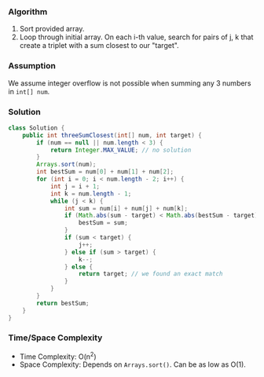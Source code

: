 ### Algorithm

1. Sort provided array.
1. Loop through initial array. On each i-th value, search for pairs of j, k that create a triplet with a sum closest to our "target".

### Assumption

We assume integer overflow is not possible when summing any 3 numbers in `int[] num`.

### Solution

```java
class Solution {
    public int threeSumClosest(int[] num, int target) {
        if (num == null || num.length < 3) {
            return Integer.MAX_VALUE; // no solution
        }
        Arrays.sort(num);
        int bestSum = num[0] + num[1] + num[2];
        for (int i = 0; i < num.length - 2; i++) {
            int j = i + 1;
            int k = num.length - 1;
            while (j < k) {
                int sum = num[i] + num[j] + num[k];
                if (Math.abs(sum - target) < Math.abs(bestSum - target)) {
                    bestSum = sum;
                }
                if (sum < target) {
                    j++;
                } else if (sum > target) {
                    k--;
                } else {
                    return target; // we found an exact match
                }
            }
        }
        return bestSum;
    }
}
```

### Time/Space Complexity

- Time Complexity: O(n<sup>2</sup>)
- Space Complexity: Depends on `Arrays.sort()`. Can be as low as O(1).

